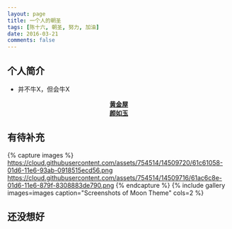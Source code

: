```yaml
---
layout: page
title: 一个人的朝圣
tags: [陈十六, 朝圣, 努力, 加油]
date: 2016-03-21
comments: false
---
```

<!--    
<center><a href="http://taylantatli.github.io/Moon"><b>Moon</b></a> is a minimal, one column jekyll theme.</center>
-->
## 个人简介
* 并不牛X，但会牛X

<center><a href="https://github.com/ToGetHer16/ToGetHer/blob/master/Hadoop"><b>黄金屋</b></a></center>
<center><a href="hhttps://github.com/ToGetHer16/ToGetHer/blob/master/Spark"><b>颜如玉</b></a></center>

## 有待补充

{% capture images %}
    https://cloud.githubusercontent.com/assets/754514/14509720/61c61058-01d6-11e6-93ab-0918515ecd56.png
    https://cloud.githubusercontent.com/assets/754514/14509716/61ac6c8e-01d6-11e6-879f-8308883de790.png
{% endcapture %}
{% include gallery images=images caption="Screenshots of Moon Theme" cols=2 %}
<!--
See a [live version of shiliu](http://together16.github.io) hosted on GitHub.
-->
## 还没想好
<!--
To learn how to install and use this theme check out the [Setup Guide](http://taylantatli.me/Moon/moon-theme/) for more information.
      
[Install Moon](https://github.com/TaylanTatli/Moon){: .btn}
-->
